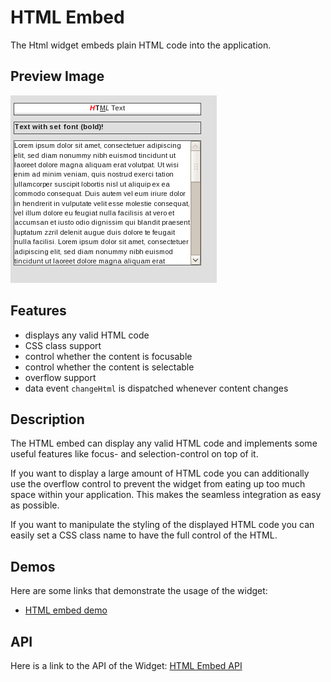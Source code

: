 HTML Embed
==========

The Html widget embeds plain HTML code into the application.

Preview Image
-------------

![htmlembed.png](htmlembed.png)

Features
--------

-   displays any valid HTML code
-   CSS class support
-   control whether the content is focusable
-   control whether the content is selectable
-   overflow support
-   data event `changeHtml` is dispatched whenever content changes

Description
-----------

The HTML embed can display any valid HTML code and implements some useful features like focus- and selection-control on top of it.

If you want to display a large amount of HTML code you can additionally use the overflow control to prevent the widget from eating up too much space within your application. This makes the seamless integration as easy as possible.

If you want to manipulate the styling of the displayed HTML code you can easily set a CSS class name to have the full control of the HTML.

Demos
-----

Here are some links that demonstrate the usage of the widget:

-   [HTML embed demo](http://demo.qooxdoo.org/%{version}/demobrowser/index.html#widget-HtmlEmbed.html)

API
---

Here is a link to the API of the Widget:
[HTML Embed API](http://demo.qooxdoo.org/%{version}/apiviewer/index.html#qx.ui.embed.Html)
